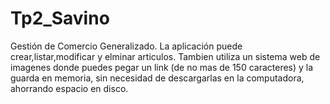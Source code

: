 # Tp2_Savino
Gestión de Comercio Generalizado. 
La aplicación puede crear,listar,modificar y elminar articulos. 
Tambien utiliza un sistema web de imagenes donde puedes pegar un link (de no mas de 150 caracteres) y la guarda en memoria,
sin necesidad de descargarlas en la computadora, ahorrando espacio en disco.
